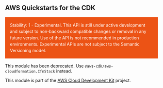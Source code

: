 ## AWS Quickstarts for the CDK
<div class="stability_label"
     style="background-color: #EC5315; color: white !important; margin: 0 0 1rem 0; padding: 1rem; line-height: 1.5;">
  Stability: 1 - Experimental. This API is still under active development and subject to non-backward
  compatible changes or removal in any future version. Use of the API is not recommended in production
  environments. Experimental APIs are not subject to the Semantic Versioning model.
</div>


This module has been deprecated. Use `@aws-cdk/aws-cloudformation.CfnStack` instead.

This module is part of the [AWS Cloud Development Kit](https://github.com/awslabs/aws-cdk) project.
